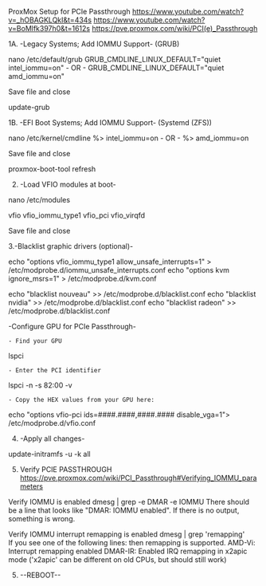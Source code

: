 ProxMox Setup for PCIe Passthrough
https://www.youtube.com/watch?v=_hOBAGKLQkI&t=434s
https://www.youtube.com/watch?v=BoMlfk397h0&t=1612s
https://pve.proxmox.com/wiki/PCI(e)_Passthrough

1A. -Legacy Systems; Add IOMMU Support- (GRUB)

nano /etc/default/grub
GRUB_CMDLINE_LINUX_DEFAULT="quiet intel_iommu=on"
	- OR -
GRUB_CMDLINE_LINUX_DEFAULT="quiet amd_iommu=on"

Save file and close

update-grub


1B. -EFI Boot Systems; Add IOMMU Support- (Systemd (ZFS))

nano /etc/kernel/cmdline
%> intel_iommu=on
    - OR -
%> amd_iommu=on

Save file and close

proxmox-boot-tool refresh


2. -Load VFIO modules at boot-

nano /etc/modules

vfio
vfio_iommu_type1
vfio_pci
vfio_virqfd

Save file and close


3.-Blacklist graphic drivers (optional)-

echo "options vfio_iommu_type1 allow_unsafe_interrupts=1" > /etc/modprobe.d/iommu_unsafe_interrupts.conf
echo "options kvm ignore_msrs=1" > /etc/modprobe.d/kvm.conf

echo "blacklist nouveau" >> /etc/modprobe.d/blacklist.conf
echo "blacklist nvidia" >> /etc/modprobe.d/blacklist.conf
echo "blacklist radeon" >> /etc/modprobe.d/blacklist.conf

-Configure GPU for PCIe Passthrough-

	- Find your GPU
lspci

	- Enter the PCI identifier
lspci -n -s 82:00 -v

	- Copy the HEX values from your GPU here:
echo "options vfio-pci ids=####.####,####.#### disable_vga=1"> /etc/modprobe.d/vfio.conf


4. -Apply all changes-

update-initramfs -u -k all

5. Verify PCIE PASSTHROUGH
https://pve.proxmox.com/wiki/PCI_Passthrough#Verifying_IOMMU_parameters

Verify IOMMU is enabled
dmesg | grep -e DMAR -e IOMMU
	There should be a line that looks like "DMAR: IOMMU enabled". If there is no output, something is wrong.

Verify IOMMU interrupt remapping is enabled
dmesg | grep 'remapping'	
	If you see one of the following lines: then remapping is supported.
	AMD-Vi: Interrupt remapping enabled
	DMAR-IR: Enabled IRQ remapping in x2apic mode ('x2apic' can be different on old CPUs, but should still work)

5. --REBOOT--
